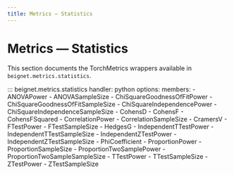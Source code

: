 ```yaml
---
title: Metrics — Statistics
---
```


# Metrics — Statistics

This section documents the TorchMetrics wrappers available in `beignet.metrics.statistics`.

::: beignet.metrics.statistics
    handler: python
    options:
      members:
        - ANOVAPower
        - ANOVASampleSize
        - ChiSquareGoodnessOfFitPower
        - ChiSquareGoodnessOfFitSampleSize
        - ChiSquareIndependencePower
        - ChiSquareIndependenceSampleSize
        - CohensD
        - CohensF
        - CohensFSquared
        - CorrelationPower
        - CorrelationSampleSize
        - CramersV
        - FTestPower
        - FTestSampleSize
        - HedgesG
        - IndependentTTestPower
        - IndependentTTestSampleSize
        - IndependentZTestPower
        - IndependentZTestSampleSize
        - PhiCoefficient
        - ProportionPower
        - ProportionSampleSize
        - ProportionTwoSamplePower
        - ProportionTwoSampleSampleSize
        - TTestPower
        - TTestSampleSize
        - ZTestPower
        - ZTestSampleSize
